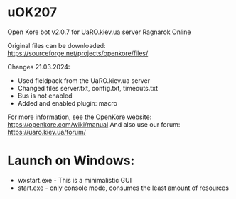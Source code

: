 # uOK207
Open Kore bot v2.0.7 for UaRO.kiev.ua server Ragnarok Online

Original files can be downloaded: https://sourceforge.net/projects/openkore/files/

Changes 21.03.2024:
- Used fieldpack from the UaRO.kiev.ua server
- Changed files server.txt, config.txt, timeouts.txt
- Bus is not enabled
- Added and enabled plugin: macro

For more information, see the OpenKore website: https://openkore.com/wiki/manual
And also use our forum: https://uaro.kiev.ua/forum/

# Launch on Windows:
* wxstart.exe - This is a minimalistic GUI
* start.exe - only console mode, consumes the least amount of resources

